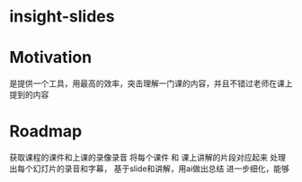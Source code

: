 # insight-slides

# Motivation
是提供一个工具，用最高的效率，突击理解一门课的内容，并且不错过老师在课上提到的内容

# Roadmap
获取课程的课件和上课的录像录音
将每个课件 和 课上讲解的片段对应起来
处理出每个幻灯片的录音和字幕，
基于slide和讲解，用ai做出总结
进一步细化，能够
